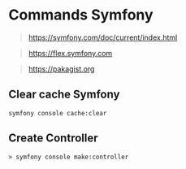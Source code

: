 # Commands Symfony

> https://symfony.com/doc/current/index.html

> https://flex.symfony.com

> https://pakagist.org

## Clear cache Symfony
    
    symfony console cache:clear

## Create Controller
    > symfony console make:controller